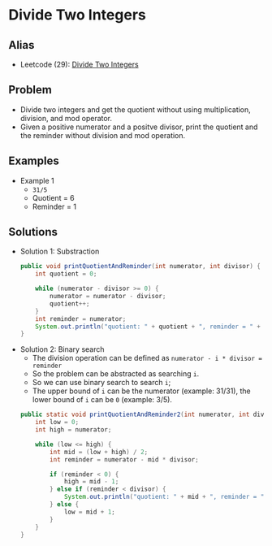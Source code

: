 # Divide Two Integers

## Alias
- Leetcode (29): [Divide Two Integers](https://leetcode.com/problems/divide-two-integers/)

## Problem
- Divide two integers and get the quotient without using multiplication, division, and mod operator.
- Given a positive numerator and a positve divisor, print the quotient and the reminder without division and mod operation.

## Examples
- Example 1
   - `31/5` 
   - Quotient = 6
   - Reminder = 1

## Solutions
- Solution 1: Substraction
  ```java
  public void printQuotientAndReminder(int numerator, int divisor) {
      int quotient = 0;

      while (numerator - divisor >= 0) {
          numerator = numerator - divisor;
          quotient++;
      }
      int reminder = numerator;
      System.out.println("quotient: " + quotient + ", reminder = " + reminder);
  }
  ```
- Solution 2: Binary search
   - The division operation can be defined as `numerator - i * divisor = reminder`
   - So the problem can be abstracted as searching `i`.
   - So we can use binary search to search `i`;
   - The upper bound of `i` can be the numerator (example: 31/31), the lower bound of `i` can be `0` (example: 3/5).
  ```java
  public static void printQuotientAndReminder2(int numerator, int divisor) {
      int low = 0;
      int high = numerator;

      while (low <= high) {
          int mid = (low + high) / 2;
          int reminder = numerator - mid * divisor;

          if (reminder < 0) {
              high = mid - 1;
          } else if (reminder < divisor) {
              System.out.println("quotient: " + mid + ", reminder = " + reminder);
          } else {
              low = mid + 1;
          }
      }
  }
  ```

   
